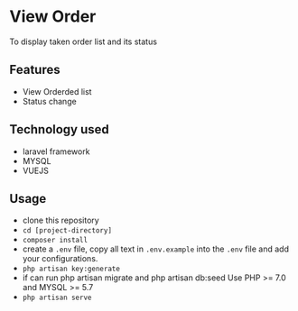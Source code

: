 
# View Order

To display taken order list and its status


## Features

- View Orderded list
- Status change

## Technology used
 - laravel framework
 - MYSQL
 - VUEJS


## Usage

- clone this repository
- `cd [project-directory]`
- `composer install`
- create a `.env` file, copy all text in `.env.example` into the `.env` file and add your configurations.
- `php artisan key:generate`
- if can run php artisan migrate and php artisan db:seed
Use PHP >= 7.0 and MYSQL >= 5.7
- `php artisan serve`




